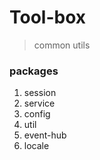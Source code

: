 # Tool-box
> common utils

### packages
1. session
1. service
1. config
1. util
1. event-hub
1. locale
